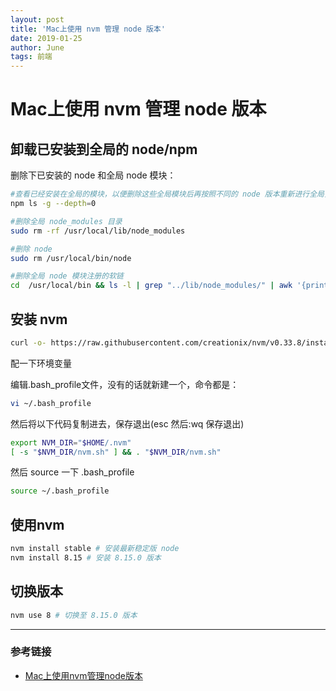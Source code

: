 ```yaml
---
layout: post
title: 'Mac上使用 nvm 管理 node 版本'
date: 2019-01-25
author: June
tags: 前端
---
```


# Mac上使用 nvm 管理 node 版本

## 卸载已安装到全局的 node/npm

删除下已安装的 node 和全局 node 模块：
```bash
#查看已经安装在全局的模块，以便删除这些全局模块后再按照不同的 node 版本重新进行全局安装
npm ls -g --depth=0

#删除全局 node_modules 目录
sudo rm -rf /usr/local/lib/node_modules

#删除 node
sudo rm /usr/local/bin/node

#删除全局 node 模块注册的软链
cd  /usr/local/bin && ls -l | grep "../lib/node_modules/" | awk '{print $9}'| xargs rm
```

## 安装 nvm

```bash
curl -o- https://raw.githubusercontent.com/creationix/nvm/v0.33.8/install.sh | bash
```
配一下环境变量

编辑.bash_profile文件，没有的话就新建一个，命令都是：

```bash
vi ~/.bash_profile
```

然后将以下代码复制进去，保存退出(esc 然后:wq 保存退出)

```bash
export NVM_DIR="$HOME/.nvm"
[ -s "$NVM_DIR/nvm.sh" ] && . "$NVM_DIR/nvm.sh"
```

然后 source 一下 .bash_profile

```bash
source ~/.bash_profile
```

## 使用nvm

```bash
nvm install stable # 安装最新稳定版 node
nvm install 8.15 # 安装 8.15.0 版本
```

## 切换版本

```bash
nvm use 8 # 切换至 8.15.0 版本
```
---
### 参考链接

* [Mac上使用nvm管理node版本](https://www.jianshu.com/p/04d31f6c22bd)
